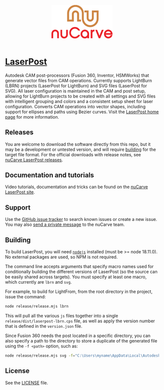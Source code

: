 <div align='center' padding-bottom="200px"><img src="https://github.com/nuCarve/laserpost/raw/main/images/nuCarve-logo-color-vert.svg" width="200px" /></div>
&nbsp;  

# [LaserPost](https://nucarve.com/laserpost) 
Autodesk CAM post-processors (Fusion 360, Inventor, HSMWorks) that generate vector files from CAM operations.  Currently supports LightBurn (LBRN) projects (LaserPost for LightBurn) and SVG files (LaserPost for SVG).  All laser configuration is maintained in the CAM and post setup, allowing for LightBurn projects to be created with all settings and SVG files with intelligent grouping and colors and a consistent setup sheet for laser configuration.  Converts CAM operations into vector shapes, including support for ellipses and paths using Bezier curves.  Visit the [LaserPost home page](https://nucarve.com/laserpost) for more information.

## Releases

You are welcome to download the software directly from this repo, but it may be a development or untested version, and will require [building](#building) for the target file format.  For the official downloads with release notes, see [nuCarve LaserPost releases](https://nucarve.com/laserpost/#releases).

## Documentation and tutorials

Video tutorials, documentation and tricks can be found on the [nuCarve LaserPost site](https://nucarve.com/laserpost/#learning).

## Support

Use the [GitHub issue tracker](https://github.com/nuCarve/laserpost/issues) to search known issues or create a new issue.  You may also [send a private message](https://nucarve.com/about#contact) to the nuCarve team.

## Building

To build LaserPost, you will need [`nodejs`](https://nodejs.org/en/) installed (must be >= node 18.11.0).  No external packages are used, so NPM is not required.

The command line accepts arguments that specify macro names used for conditionally building the different versions of LaserPost (so the source can be easily shared across targets).  You must specify at least one macro, which currently are `lbrn` and `svg`.  

For example, to build for LightFrom, from the root directory in the project, issue the command:

```sh
node release/release.mjs lbrn
```

This will pull all the various `js` files together into a single `release/dist/laserpost-lbrn.cps` file, as well as apply the version number that is defined in the `version.json` file.  

Since Fusion 360 needs the post located in a specific directory, you can also specify a path to the directory to store a duplicate of the generated file using the `-f <path>` option, such as:

```sh
node release/release.mjs svg -f="C:\Users\myname\AppData\Local\Autodesk\Autodesk Fusion 360\32TABC6DD2N8Q\W.login\M\D23203423432806\CAMPosts"
```

## License

See the [LICENSE](LICENSE) file.
